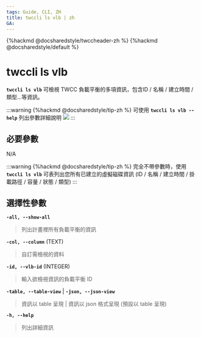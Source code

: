 ```yaml
---
tags: Guide, CLI, ZH
title: twccli ls vlb | zh
GA:
---
```


{%hackmd @docsharedstyle/twccheader-zh %}
{%hackmd @docsharedstyle/default %}

# twccli ls vlb

**`twccli ls vlb`** 可檢視 TWCC 負載平衡的多項資訊，包含ID / 名稱 / 建立時間 / 類型...等資訊。

:::warning
{%hackmd @docsharedstyle/tip-zh %}
可使用 **`twccli ls vlb --help`** 列出參數詳細說明
![](https://cos.twcc.ai/SYS-MANUAL/uploads/upload_7ed2d405afacb89d1ec2813e99ec007e.png)
:::


## 必要參數

N/A

:::warning
{%hackmd @docsharedstyle/tip-zh %}
完全不帶參數時，使用 **`twccli ls vlb`** 可表列出您所有已建立的虛擬磁碟資訊 (ID / 名稱 / 建立時間 / 掛載路徑 / 容量 / 狀態 / 類型)
:::

## 選擇性參數

**`-all, --show-all`**
> 列出計畫裡所有負載平衡的資訊

**`-col, --column`** (TEXT)
> 自訂需檢視的資料

**`-id, --vlb-id`** (INTEGER)
> 輸入欲檢視資訊的負載平衡 ID

**`-table, --table-view`** | **`-json, --json-view`**
> 資訊以 table 呈現 | 資訊以 json 格式呈現 (預設以 table 呈現)

**`-h, --help`**
> 列出詳細資訊
